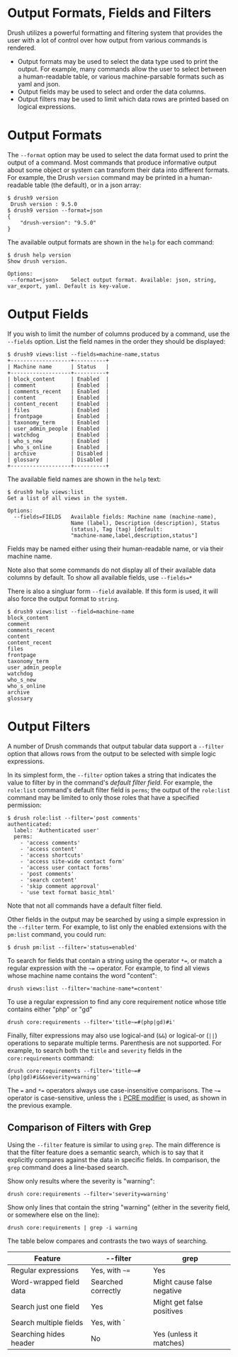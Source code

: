 Output Formats, Fields and Filters
==================================

Drush utilizes a powerful formatting and filtering system that provides the user with a lot of control over how output from various commands is rendered.

* Output formats may be used to select the data type used to print the output. For example, many commands allow the user to select between a human-readable table, or various machine-parsable formats such as yaml and json.
* Output fields may be used to select and order the data columns.
* Output filters may be used to limit which data rows are printed based on logical expressions.

Output Formats
==============

The `--format` option may be used to select the data format used to print the output of a command. Most commands that produce informative output about some object or system can transform their data into different formats. For example, the Drush `version` command may be printed in a human-readable table (the default), or in a json array:
```
$ drush9 version
 Drush version : 9.5.0
$ drush9 version --format=json
{
    "drush-version": "9.5.0"
}
```
The available output formats are shown in the `help` for each command:
```
$ drush help version
Show drush version.

Options:
 --format=<json>    Select output format. Available: json, string, var_export, yaml. Default is key-value.
```

Output Fields
=============

If you wish to limit the number of columns produced by a command, use the `--fields` option. List the field names in the order they should be displayed:
```
$ drush9 views:list --fields=machine-name,status
+-------------------+----------+
| Machine name      | Status   |
+-------------------+----------+
| block_content     | Enabled  |
| comment           | Enabled  |
| comments_recent   | Enabled  |
| content           | Enabled  |
| content_recent    | Enabled  |
| files             | Enabled  |
| frontpage         | Enabled  |
| taxonomy_term     | Enabled  |
| user_admin_people | Enabled  |
| watchdog          | Enabled  |
| who_s_new         | Enabled  |
| who_s_online      | Enabled  |
| archive           | Disabled |
| glossary          | Disabled |
+-------------------+----------+
```
The available field names are shown in the `help` text:
```
$ drush9 help views:list
Get a list of all views in the system.

Options:
  --fields=FIELDS   Available fields: Machine name (machine-name),     
                    Name (label), Description (description), Status    
                    (status), Tag (tag) [default:                      
                    "machine-name,label,description,status"]           
```
Fields may be named either using their human-readable name, or via their machine name.

Note also that some commands do not display all of their available data columns by default. To show all available fields, use `--fields=*`

There is also a singluar form `--field` available. If this form is used, it will also force the output format to `string`.
```
$ drush9 views:list --field=machine-name 
block_content
comment
comments_recent
content
content_recent
files
frontpage
taxonomy_term
user_admin_people
watchdog
who_s_new
who_s_online
archive
glossary
```

Output Filters
==============

A number of Drush commands that output tabular data support a `--filter` option that allows rows from the output to be selected with simple logic expressions.

In its simplest form, the `--filter` option takes a string that indicates the value to filter by in the command's *default filter field*. For example, the `role:list` command's default filter field is `perms`; the output of the `role:list` command may be limited to only those roles that have a specified permission:
```
$ drush role:list --filter='post comments'
authenticated:
  label: 'Authenticated user'
  perms:
    - 'access comments'
    - 'access content'
    - 'access shortcuts'
    - 'access site-wide contact form'
    - 'access user contact forms'
    - 'post comments'
    - 'search content'
    - 'skip comment approval'
    - 'use text format basic_html'
```
Note that not all commands have a default filter field.

Other fields in the output may be searched by using a simple expression in the `--filter` term. For example, to list only the enabled extensions with the `pm:list` command, you could run:
```
$ drush pm:list --filter='status=enabled'
```
To search for fields that contain a string using the operator `*=`, or match a regular expression with the `~=` operator. For example, to find all views whose machine name contains the word "content":
```
drush views:list --filter='machine-name*=content'
```
To use a regular expression to find any core requirement notice whose title contains either "php" or "gd"
```
drush core:requirements --filter='title~=#(php|gd)#i'
```
Finally, filter expressions may also use logical-and (`&&`) or logical-or (`||`) operations to separate multiple terms.  Parenthesis are not supported. For example, to search both the `title` and `severity` fields in the `core:requirements` command:
```
drush core:requirements --filter='title~=#(php|gd)#i&&severity=warning'
```

The `=` and `*=` operators always use case-insensitive comparisons. The `~=` operator is case-sensitive, unless the `i` [PCRE modifier](http://php.net/manual/en/reference.pcre.pattern.modifiers.php) is used, as shown in the previous example.

Comparison of Filters with Grep
-------------------------------

Using the `--filter` feature is similar to using `grep`. The main difference is that the filter feature does a semantic search, which is to say that it explicitly compares against the data in specific fields. In comparison, the `grep` command does a line-based search.

Show only results where the severity is "warning":

`drush core:requirements --filter='severity=warning'`

Show only lines that contain the string "warning" (either in the severity field, or somewhere else on the line):

`drush core:requirements | grep -i warning`

The table below compares and contrasts the two ways of searching.

| Feature                 | --filter            | grep                       |
| ----------------------- | ------------------- | -------------------------- |
| Regular expressions     | Yes, with `~=`      | Yes                        |
| Word-wrapped field data | Searched correctly  | Might cause false negative |
| Search just one field   | Yes                 | Might get false positives  |
| Search multiple fields  | Yes, with `||`/`&&` | Yes (line-based searching) |
| Searching hides header  | No                  | Yes (unless it matches)    |
